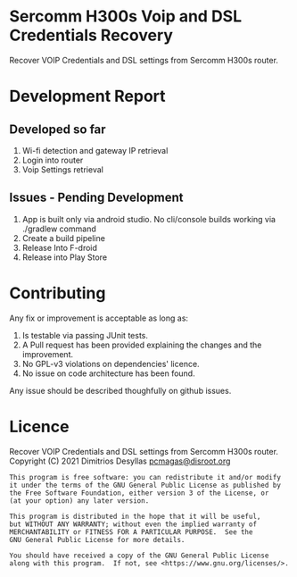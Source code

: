 # Sercomm H300s Voip and DSL Credentials Recovery
Recover VOIP Credentials and DSL settings from Sercomm H300s router.

# Development Report

## Developed so far
1. Wi-fi detection and gateway IP retrieval
2. Login into router
3. Voip Settings retrieval

## Issues - Pending Development

1. App is built only via android studio. No cli/console builds working via ./gradlew command
2. Create a build pipeline
3. Release Into F-droid
4. Release into Play Store

# Contributing

Any fix or improvement is acceptable as long as:
1. Is testable via passing JUnit tests.
2. A Pull request has been provided explaining the changes and the improvement.
3. No GPL-v3 violations on dependencies' licence.
4. No issue on code architecture has been found.

Any issue should be described thoughfully on github issues.

# Licence

Recover VOIP Credentials and DSL settings from Sercomm H300s router.
    Copyright (C) 2021  Dimitrios Desyllas <pcmagas@disroot.org>

    This program is free software: you can redistribute it and/or modify
    it under the terms of the GNU General Public License as published by
    the Free Software Foundation, either version 3 of the License, or
    (at your option) any later version.

    This program is distributed in the hope that it will be useful,
    but WITHOUT ANY WARRANTY; without even the implied warranty of
    MERCHANTABILITY or FITNESS FOR A PARTICULAR PURPOSE.  See the
    GNU General Public License for more details.

    You should have received a copy of the GNU General Public License
    along with this program.  If not, see <https://www.gnu.org/licenses/>.